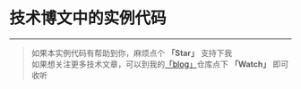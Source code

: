 # 技术博文中的实例代码

---

> 如果本实例代码有帮助到你，麻烦点个 **「Star」** 支持下我  
> 如果想关注更多技术文章，可以到我的[「blog」](https://github.com/wall-wxk/blog)仓库点下 **「Watch」** 即可收听
